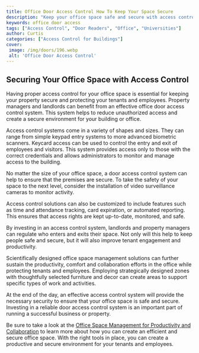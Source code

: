 ```yaml
---
title: Office Door Access Control How To Keep Your Space Secure
description: "Keep your office space safe and secure with access control Read this blog post to learn more about what access control is and how you can best use it to protect your workspace"
keywords: office door access
tags: ["Access Control", "Door Readers", "Office", "Universities"]
author: Curtis
categories: ["Access Control for Buildings"]
cover: 
 image: /img/doors/196.webp
 alt: 'Office Door Access Control'
---
```

## Securing Your Office Space with Access Control 

Having proper access control for your office space is essential for keeping your property secure and protecting your tenants and employees. Property managers and landlords can benefit from an effective office door access control system. This system helps to reduce unauthorized access and create a secure environment for your building or office.

Access control systems come in a variety of shapes and sizes. They can range from simple keypad entry systems to more advanced biometric scanners. Keycard access can be used to control the entry and exit of employees and visitors. This system provides access only to those with the correct credentials and allows administrators to monitor and manage access to the building.

No matter the size of your office space, a door access control system can help to ensure that the premises are secure. To take the safety of your space to the next level, consider the installation of video surveillance cameras to monitor activity.

Access control solutions can also be customized to include features such as time and attendance tracking, card expiration, or automated reporting. This ensures that access rights are kept up-to-date, monitored, and safe.

By investing in an access control system, landlords and property managers can regulate who enters and exits their space. Not only will this help to keep people safe and secure, but it will also improve tenant engagement and productivity. 

Scientifically designed office space management solutions can further sustain the productivity, comfort and collaboration efforts in the office while protecting tenants and employees. Employing strategically designed zones with thoughtfully selected furniture and decor can create areas to support specific types of work and activities.

At the end of the day, an effective access control system will provide the necessary security to ensure that your office space is safe and secure. Investing in a reliable door access control system is an important part of running a successful business or property. 

Be sure to take a look at the [Office Space Management for Productivity and Collaboration](/office) to learn more about how you can create an efficient and secure office space. With the right tools in place, you can create a productive and secure environment for your tenants and employees.
